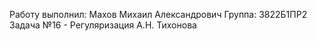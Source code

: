 Работу выполнил: Махов Михаил Александрович
Группа: 3822Б1ПР2
Задача №16 - Регуляризация А.Н. Тихонова
